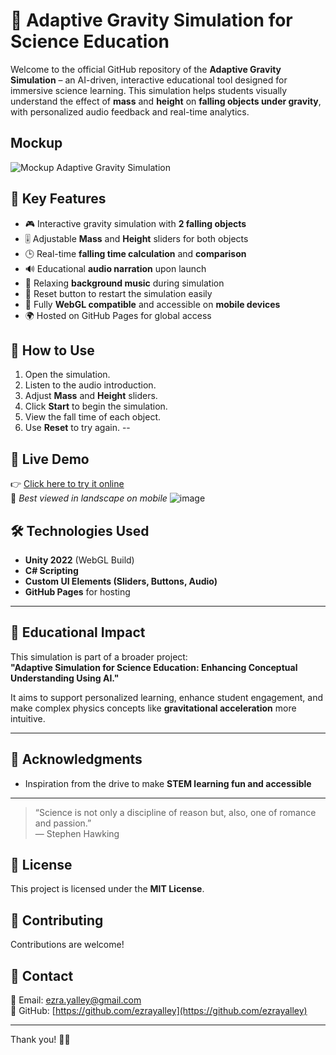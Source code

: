 # 🌌 Adaptive Gravity Simulation for Science Education

Welcome to the official GitHub repository of the **Adaptive Gravity Simulation** – an AI-driven, interactive educational tool designed for immersive science learning. This simulation helps students visually understand the effect of **mass** and **height** on **falling objects under gravity**, with personalized audio feedback and real-time analytics.

## Mockup
![Mockup Adaptive Gravity Simulation](https://github.com/user-attachments/assets/368b4f78-c2c5-448d-a26b-793cebd3059a)



## 🧠 Key Features

- 🎮 Interactive gravity simulation with **2 falling objects**
- 🎚️ Adjustable **Mass** and **Height** sliders for both objects
- 🕒 Real-time **falling time calculation** and **comparison**
- 🔊 Educational **audio narration** upon launch
- 🎵 Relaxing **background music** during simulation
- 🔁 Reset button to restart the simulation easily
- 📱 Fully **WebGL compatible** and accessible on **mobile devices**
- 🌍 Hosted on GitHub Pages for global access
  
## 🧩 How to Use

1. Open the simulation.
2. Listen to the audio introduction.
3. Adjust **Mass** and **Height** sliders.
4. Click **Start** to begin the simulation.
5. View the fall time of each object.
6. Use **Reset** to try again.
--

## 🚀 Live Demo

👉 [Click here to try it online](https://ezrayalley.github.io/Adaptive-Simulation-For-Science-Education/)  
📱 *Best viewed in landscape on mobile*
![image](https://github.com/user-attachments/assets/ba148783-ef8d-42c2-a069-b3c34a536470)

## 🛠️ Technologies Used

- **Unity 2022** (WebGL Build)
- **C# Scripting**
- **Custom UI Elements (Sliders, Buttons, Audio)**
- **GitHub Pages** for hosting

---

## 🧠 Educational Impact

This simulation is part of a broader project:  
**"Adaptive Simulation for Science Education: Enhancing Conceptual Understanding Using AI."**

It aims to support personalized learning, enhance student engagement, and make complex physics concepts like **gravitational acceleration** more intuitive.

---

## 🤝 Acknowledgments

- Inspiration from the drive to make **STEM learning fun and accessible**

---

> “Science is not only a discipline of reason but, also, one of romance and passion.”  
> — Stephen Hawking

## 🌟 License  
This project is licensed under the **MIT License**.  

## 🤝 Contributing  
Contributions are welcome!

## 💌 Contact  
📧 Email: ezra.yalley@gmail.com  
🔗 GitHub: [https://github.com/ezrayalley](https://github.com/ezrayalley)  

---  
Thank you! 🚀🔥  
